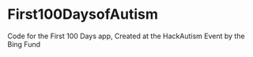 First100DaysofAutism
====================

Code for the First 100 Days app, Created at the HackAutism Event by the Bing Fund
